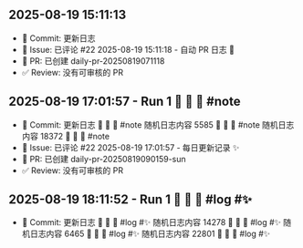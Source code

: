 ## 2025-08-19 15:11:13
- 📝 Commit: 更新日志
- 💬 Issue: 已评论 #22
2025-08-19 15:11:18 - 自动 PR 日志 🌱
- 🔀 PR: 已创建 daily-pr-20250819071118
- ✅ Review: 没有可审核的 PR
## 2025-08-19 17:01:57 - Run 1  📜 🐛 📸  #note
- 📝 Commit: 更新日志  📜 🐛 📸  #note
随机日志内容 5585  📜 🐛 📸  #note
随机日志内容 18372  📜 🐛 📸  #note
- 💬 Issue: 已评论 #22
2025-08-19 17:01:57 - 每日更新记录 ✨
- 🔀 PR: 已创建 daily-pr-20250819090159-sun
- ✅ Review: 没有可审核的 PR
## 2025-08-19 18:11:52 - Run 1  📸 📸 📜  #log #✨
- 📝 Commit: 更新日志  📸 📸 📜  #log #✨
随机日志内容 14278  📸 📸 📜  #log #✨
随机日志内容 6465  📸 📸 📜  #log #✨
随机日志内容 22801  📸 📸 📜  #log #✨
